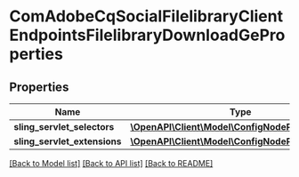 # ComAdobeCqSocialFilelibraryClientEndpointsFilelibraryDownloadGeProperties

## Properties
Name | Type | Description | Notes
------------ | ------------- | ------------- | -------------
**sling_servlet_selectors** | [**\OpenAPI\Client\Model\ConfigNodePropertyString**](ConfigNodePropertyString.md) |  | [optional] 
**sling_servlet_extensions** | [**\OpenAPI\Client\Model\ConfigNodePropertyString**](ConfigNodePropertyString.md) |  | [optional] 

[[Back to Model list]](../README.md#documentation-for-models) [[Back to API list]](../README.md#documentation-for-api-endpoints) [[Back to README]](../README.md)



